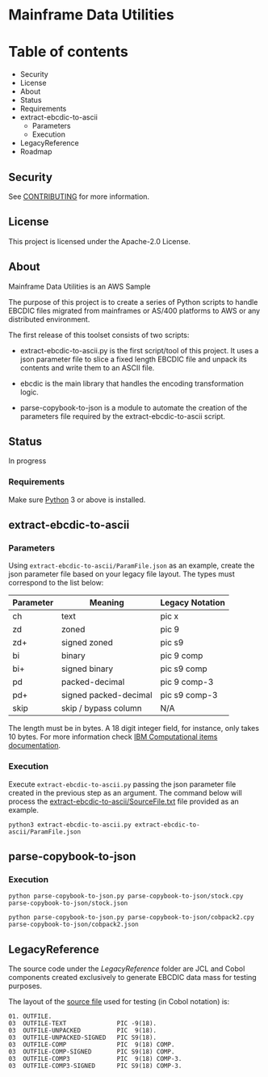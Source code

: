 # Mainframe Data Utilities

Table of contents
=================
* Security
* License
* About
* Status
* Requirements
* extract-ebcdic-to-ascii
    * Parameters
    * Execution
* LegacyReference
* Roadmap

## Security

See [CONTRIBUTING](CONTRIBUTING.md#security-issue-notifications) for more information.

## License

This project is licensed under the Apache-2.0 License.

## About

Mainframe Data Utilities is an AWS Sample

The purpose of this project is to create a series of Python scripts to handle EBCDIC files migrated from mainframes or AS/400 platforms to AWS or any distributed environment.

The first release of this toolset consists of two scripts:

- extract-ebcdic-to-ascii.py is the first script/tool of this project. It uses a json parameter file to slice a fixed length EBCDIC file and unpack its contents and write them to an ASCII file.

- ebcdic is the main library that handles the encoding transformation logic.

- parse-copybook-to-json is a module to automate the creation of the parameters file required by the extract-ebcdic-to-ascii script.

## Status

In progress

### Requirements

Make sure [Python](https://www.python.org/downloads/) 3 or above is installed.

## extract-ebcdic-to-ascii

### Parameters

Using `extract-ebcdic-to-ascii/ParamFile.json` as an example, create the json parameter file based on your legacy file layout. The types must correspond to the list below:

| Parameter | Meaning              |Legacy Notation |
|-----------|----------------------|----------------|
| ch        | text                 | pic  x         |
| zd        | zoned                | pic  9         |
| zd+       | signed zoned         | pic s9|        |
| bi        | binary               | pic  9 comp    |
| bi+       | signed binary        | pic s9 comp    |
| pd        | packed-decimal       | pic  9 comp-3  |
| pd+       | signed packed-decimal| pic s9 comp-3  |
| skip      | skip / bypass column | N/A            |

The length must be in bytes. A 18 digit integer field, for instance, only takes 10 bytes. For more information check [IBM Computational items documentation](https://www.ibm.com/docs/en/cobol-zos/4.2?topic=clause-computational-items).

### Execution

Execute `extract-ebcdic-to-ascii.py` passing the json parameter file created in the previous step as an argument. The command below will process the [extract-ebcdic-to-ascii/SourceFile.txt](extract-ebcdic-to-ascii/SourceFile.txt) file provided as an example.

```
python3 extract-ebcdic-to-ascii.py extract-ebcdic-to-ascii/ParamFile.json 
```

## parse-copybook-to-json
### Execution

```
python parse-copybook-to-json.py parse-copybook-to-json/stock.cpy parse-copybook-to-json/stock.json

python parse-copybook-to-json.py parse-copybook-to-json/cobpack2.cpy parse-copybook-to-json/cobpack2.json
```

## LegacyReference 

The source code under the *LegacyReference* folder are JCL and Cobol components created exclusively to generate EBCDIC data mass for testing purposes.

The layout of the [source file](extract-ebcdic-to-ascii/SourceFile.txt) used for testing (in Cobol notation) is:

```
01. OUTFILE.
03  OUTFILE-TEXT              PIC -9(18). 
03  OUTFILE-UNPACKED          PIC  9(18). 
03  OUTFILE-UNPACKED-SIGNED   PIC S9(18). 
03  OUTFILE-COMP              PIC  9(18) COMP. 
03  OUTFILE-COMP-SIGNED       PIC S9(18) COMP. 
03  OUTFILE-COMP3             PIC  9(18) COMP-3. 
03  OUTFILE-COMP3-SIGNED      PIC S9(18) COMP-3. 
```